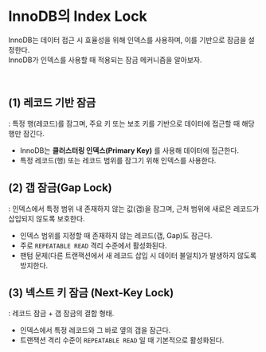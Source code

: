 # InnoDB의 Index Lock
 
InnoDB는 데이터 접근 시 효율성을 위해 인덱스를 사용하며, 이를 기반으로 잠금을 설정한다. <br/>
InnoDB가 인덱스를 사용할 때 적용되는 잠금 메커니즘을 알아보자.

<br/>

## (1) 레코드 기반 잠금
: 특정 행(레코드)를 잠그며, 주요 키 또는 보조 키를 기반으로 데이터에 접근할 때 해당 행만 잠긴다.
- InnoDB는 **클러스터링 인덱스(Primary Key)** 를 사용해 데이터에 접근한다. <br/>
- 특정 레코드(행) 또는 레코드 범위를 잠그기 위해 인덱스를 사용한다.
  
## (2) 갭 잠금(Gap Lock)
: 인덱스에서 특정 범위 내 존재하지 않는 값(갭)을 잠그며, 근처 범위에 새로은 레코드가 삽입되지 않도록 보호한다.
- 인덱스 범위를 지정할 때 존재하지 않는 레코드(갭, Gap)도 잠근다. <br/>
- 주로 `REPEATABLE READ` 격리 수준에서 활성화된다. <br/>
- 팬텀 문제(다른 트랜잭션에서 새 레코드 삽입 시 데이터 불일치)가 발생하지 않도록 방지한다.

## (3) 넥스트 키 잠금 (Next-Key Lock)
: 레코드 잠금 + 갭 잠금의 결합 형태.
- 인덱스에서 특정 레코드와 그 바로 옆의 갭을 잠근다.
- 트랜잭션 격리 수준이 `REPEATABLE READ` 일 때 기본적으로 활성화된다.
